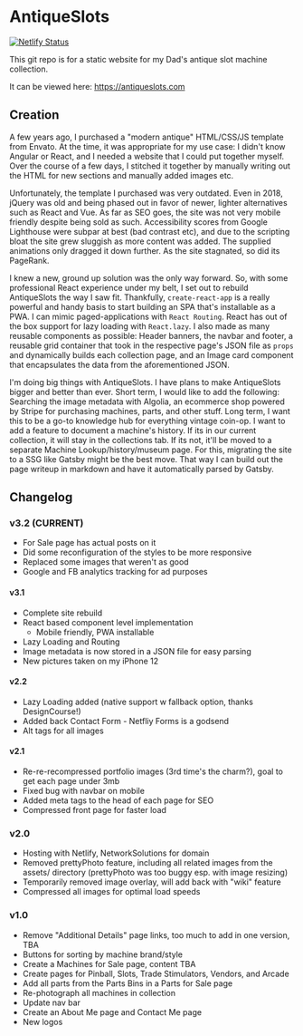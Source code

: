 # AntiqueSlots
[![Netlify Status](https://api.netlify.com/api/v1/badges/57192f3b-ef31-46c8-bbea-5655362e10db/deploy-status)](https://app.netlify.com/sites/antiqueslots/deploys)

This git repo is for a static website for my Dad's antique slot machine collection.

It can be viewed here: https://antiqueslots.com

## Creation
A few years ago, I purchased a "modern antique" HTML/CSS/JS template from Envato. At the time, it was appropriate for my use case: I didn't know Angular or React, and I needed a website that I could put together myself. Over the course of a few days, I stitched it together by manually writing out the HTML for new sections and manually added images etc. 

Unfortunately, the template I purchased was very outdated. Even in 2018, jQuery was old and being phased out in favor of newer, lighter alternatives such as React and Vue. As far as SEO goes, the site was not very mobile friendly despite being sold as such. Accessibility scores from Google Lighthouse were subpar at best (bad contrast etc), and due to the scripting bloat the site grew sluggish as more content was added. The supplied animations only dragged it down further. As the site stagnated, so did its PageRank. 

I knew a new, ground up solution was the only way forward. So, with some professional React experience under my belt, I set out to rebuild AntiqueSlots the way I saw fit. Thankfully, `create-react-app` is a really powerful and handy basis to start building an SPA that's installable as a PWA. I can mimic paged-applications with `React Routing`. React has out of the box support for lazy loading with `React.lazy`. I also made as many reusable components as possible: Header banners, the navbar and footer, a reusable grid container that took in the respective page's JSON file as `props` and dynamically builds each collection page, and an Image card component that encapsulates the data from the aforementioned JSON.

I'm doing big things with AntiqueSlots. I have plans to make AntiqueSlots bigger and better than ever. Short term, I would like to add the following: Searching the image metadata with Algolia, an ecommerce shop powered by Stripe for purchasing machines, parts, and other stuff. Long term, I want this to be a go-to knowledge hub for everything vintage coin-op. I want to add a feature to document a machine's history. If its in our current collection, it will stay in the collections tab. If its not, it'll be moved to a separate Machine Lookup/history/museum page. For this, migrating the site to a SSG like Gatsby might be the best move. That way I can build out the page writeup in markdown and have it automatically parsed by Gatsby. 

## Changelog

### v3.2 (CURRENT)
* For Sale page has actual posts on it
* Did some reconfiguration of the styles to be more responsive
* Replaced some images that weren't as good
* Google and FB analytics tracking for ad purposes

#### v3.1
* Complete site rebuild
* React based component level implementation
  * Mobile friendly, PWA installable
* Lazy Loading and Routing
* Image metadata is now stored in a JSON file for easy parsing
* New pictures taken on my iPhone 12

#### v2.2
* Lazy Loading added (native support w fallback option, thanks DesignCourse!)
* Added back Contact Form - Netfliy Forms is a godsend
* Alt tags for all images

#### v2.1
* Re-re-recompressed portfolio images (3rd time's the charm?), goal to get each page under 3mb
* Fixed bug with navbar on mobile
* Added meta tags to the head of each page for SEO
* Compressed front page for faster load

### v2.0
* Hosting with Netlify, NetworkSolutions for domain
* Removed prettyPhoto feature, including all related images from the assets/ directory (prettyPhoto was too buggy esp. with image resizing)
* Temporarily removed image overlay, will add back with "wiki" feature
* Compressed all images for optimal load speeds

### v1.0
* Remove "Additional Details" page links, too much to add in one version, TBA
* Buttons for sorting by machine brand/style
* Create a Machines for Sale page, content TBA
* Create pages for Pinball, Slots, Trade Stimulators, Vendors, and Arcade
* Add all parts from the Parts Bins in a Parts for Sale page
* Re-photograph all machines in collection
* Update nav bar 
* Create an About Me page and Contact Me page
* New logos
